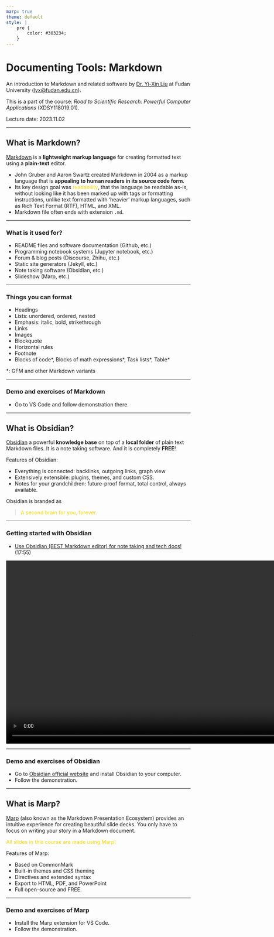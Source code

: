 ```yaml
---
marp: true
theme: default
style: |
    pre {
        color: #303234;
    }
---
```


<!--
backgroundColor: #191a2e
color: skyblue
-->
# Documenting Tools: Markdown

An introduction to Markdown and related software by [Dr. Yi-Xin Liu](http://www.yxliu.group) at Fudan University (lyx@fudan.edu.cn).

This is a part of the course: *Road to Scientific Research: Powerful Computer Applications* (XDSY118019.01).

Lecture date: 2023.11.02

---

<!-- _paginate: true -->
## What is Markdown?

[Markdown](https://daringfireball.net/projects/markdown/) is a **lightweight markup language** for creating formatted text using a **plain-text** editor.

- John Gruber and Aaron Swartz created Markdown in 2004 as a markup language that is **appealing to human readers in its source code form**.
- Its key design goal was <span style="color:gold">readability</span>, that the language be readable as-is, without looking like it has been marked up with tags or formatting instructions, unlike text formatted with ‘heavier’ markup languages, such as Rich Text Format (RTF), HTML, and XML.
- Markdown file often ends with extension `.md`.

---

### What is it used for?

- README files and software documentation (Github, etc.)
- Programming notebook systems (Jupyter notebook, etc.)
- Forum & blog posts (Discourse, Zhihu, etc.)
- Static site generators (Jekyll, etc.)
- Note taking software (Obsidian, etc.)
- Slideshow (Marp, etc.)

---

### Things you can format
- Headings
- Lists: unordered, ordered, nested
- Emphasis: italic, bold, strikethrough
- Links
- Images
- Blockquote
- Horizontal rules
- Footnote
- Blocks of code*, Blocks of math expressions*, Task lists*, Table*

*: GFM and other Markdown variants

---

### Demo and exercises of Markdown

- Go to VS Code and follow demonstration there.

---

## What is Obsidian?

[Obsidian](https://obsidian.md/) a powerful **knowledge base** on top of
a **local folder** of plain text Markdown files. It is a note taking software. And it is completely **FREE**!

Features of Obsidian:

- Everything is connected: backlinks, outgoing links, graph view
- Extensively extensible: plugins, themes, and custom CSS.
- Notes for your grandchildren: future-proof format, total control, always available.

Obsidian is branded as

> <span style=color:gold>A second brain for you, forever.<span>

---

### Getting started with Obsidian

- [Use Obsidian (BEST Markdown editor) for note taking and tech docs!](https://youtu.be/cBzc5r-FNW0) (17:55)

<video height="500" controls>
    <source src="obsidian.mp4">
</video>

---

### Demo and exercises of Obsidian

- Go to [Obsidian official website](https://obsidian.md/) and install Obsidian to your computer.
- Follow the demonstration.

---

## What is Marp?

[Marp](https://marp.app/) (also known as the Markdown Presentation Ecosystem) provides an intuitive experience for creating beautiful slide decks. You only have to focus on writing your story in a Markdown document.

<span style=color:gold>All slides in this course are made using Marp!</span>

Features of Marp:

- Based on CommonMark
- Built-in themes and CSS theming
- Directives and extended syntax
- Export to HTML, PDF, and PowerPoint
- Full open-source and FREE.

---

### Demo and exercises of Marp

- Install the Marp extension for VS Code.
- Follow the demonstration.